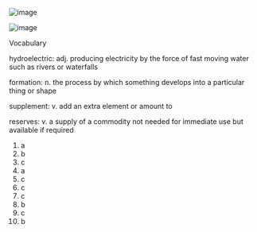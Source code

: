 ![image](https://github.com/jeuneseven/ReadingNotes/assets/8426758/f8528b67-8b0e-4fa2-b3b2-17777d249f92)

![image](https://github.com/jeuneseven/ReadingNotes/assets/8426758/f9b92f14-c0f5-4a41-8493-3b0965cfd3fa)

Vocabulary

hydroelectric: adj. producing electricity by the force of fast moving water such as rivers or waterfalls

formation: n. the process by which something develops into a particular thing or shape

supplement: v. add an extra element or amount to

reserves: v. a supply of a commodity not needed for immediate use but available if required

1. a
2. b
3. c
4. a
5. c
6. c
7. c
8. b
9. c
10. b
